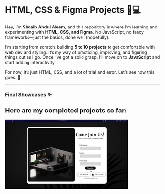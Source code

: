 # HTML, CSS & Figma Projects 🎨💻  

Hey, I’m **Shoaib Abdul Aleem**, and this repository is where I’m learning and experimenting with **HTML, CSS, and Figma**. No JavaScript, no fancy frameworks—just the basics, done well (hopefully).  

I’m starting from scratch, building **5 to 10 projects** to get comfortable with web dev and styling. It’s my way of practicing, improving, and figuring things out as I go. Once I’ve got a solid grasp, I’ll move on to **JavaScript** and start adding interactivity.  

For now, it’s just HTML, CSS, and a lot of trial and error. Let’s see how this goes. 🚀  

---  

### **Final Showcases** ✨  
Here are my completed projects so far:  
-
<a href="https://github.com/Shoaibaa01/HTML-CSS-FIGMA-Projects/tree/main/Sign%20Up%20Page/Completed%20Project">
  <img src="https://github.com/Shoaibaa01/HTML-CSS-FIGMA-Projects/raw/main/Sign%20Up%20Page/Completed%20Project/Screenshot%20(3).png?raw=true" width="400">
</a>
